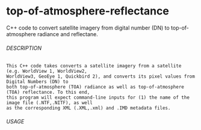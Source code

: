 # top-of-atmosphere-reflectance
C++ code to convert satellite imagery from digital number (DN) to top-of-atmosphere radiance and reflectane.

###### DESCRIPTION

    This C++ code takes converts a satellite imagery from a satellite (e.g. WorldView 1, WorldView2, 
    WorldView3, GeoEye 1, Quickbird 2), and converts its pixel values from Digital Numbers (DN) to 
    both top-of-atmosphere (TOA) radiance as well as top-of-atmosphere (TOA) reflectance. To this end,
    this program will expect command-line inputs for (1) the name of the image file (.NTF,.NITF), as well
    as the corresponding XML (.XML,.xml) and .IMD metadata files.
    
###### USAGE
    
